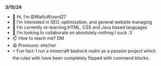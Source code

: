 **3/15/24**
- 👋 Hi, I’m @WaifuWizard27
- 👀 I’m interested in SEO, optimization, and general website managing
- 🌱 I’m currently re-learning HTML, CSS and Java based languages 
- 💞️ I’m looking to collaborate on absolutely nothing I suck :3
- 📫 How to reach me? DM
- 😄 Pronouns: she/her
- ⚡ Fun fact: I run a minecraft bedrock realm as a passion project which the rules with have been completely flipped with command blocks.

<!---
WaifuWizard27/WaifuWizard27 is a ✨ special ✨ repository because its `README.md` (this file) appears on your GitHub profile.
You can click the Preview link to take a look at your changes.
--->
